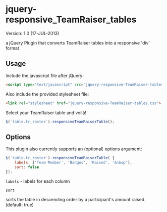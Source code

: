 jquery-responsive_TeamRaiser_tables
=============
Version: 1.0 (17-JUL-2013)

a jQuery Plugin that converts TeamRaiser tables into a responsive 'div' format

Usage
-------------
Include the javascript file after jQuery:
```html
<script type="text/javascript" src="jquery-responsive-TeamRaiser-tables.js"></script>
```

Also include the provided stylesheet file:
```html
<link rel="stylesheet" href="jquery-responsive-TeamRaiser-tables.css">
```

Select your TeamRaiser table and voilà!
```javascript
$('table.tr_roster').responsiveTeamRaiserTable();
```

Options
-------------
This plugin also currently supports an (optional) options argument:
```javascript
$('table.tr_roster').responsiveTeamRaiserTable( {
    labels: ['Team Member', 'Badges', 'Raised', '&nbsp'],
    sort: false
});
```

`labels` - labels for each column 


`sort`

sorts the table in descending order by a participant's amount raised. 
(default: true)





